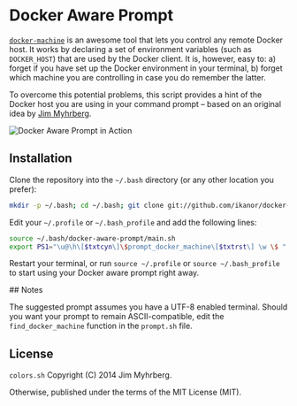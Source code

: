 # Docker Aware Prompt

[`docker-machine`][1] is an awesome tool that lets you control any remote Docker host. It works by declaring a set of environment variables (such as `DOCKER_HOST`) that are used by the Docker client. It is, however, easy to: a) forget if you have set up the Docker environment in your terminal, b) forget which machine you are controlling in case you do remember the latter.

To overcome this potential problems, this script provides a hint of the Docker host you are using in your command prompt – based on an original idea by [Jim Myhrberg][2].

![Docker Aware Prompt in Action](https://raw.github.com/ikanor/docker-aware-prompt/master/Terminal.png)

## Installation

Clone the repository into the `~/.bash` directory (or any other location you prefer):

```bash
mkdir -p ~/.bash; cd ~/.bash; git clone git://github.com/ikanor/docker-aware-prompt.git
```

Edit your `~/.profile` or `~/.bash_profile` and add the following lines:

```bash
source ~/.bash/docker-aware-prompt/main.sh
export PS1="\u@\h\[$txtcyn\]\$prompt_docker_machine\[$txtrst\] \w \$ "
```

Restart your terminal, or run `source ~/.profile` or `source ~/.bash_profile` to start using your Docker aware prompt right away.

## Notes

The suggested prompt assumes you have a UTF-8 enabled terminal. Should you want your prompt to remain ASCII-compatible, edit the `find_docker_machine` function in the `prompt.sh` file.

## License

`colors.sh` Copyright (C) 2014 Jim Myhrberg.

Otherwise, published under the terms of the MIT License (MIT).

[1]: https://docs.docker.com/machine/overview/
[2]: https://github.com/jimeh/git-aware-prompt


